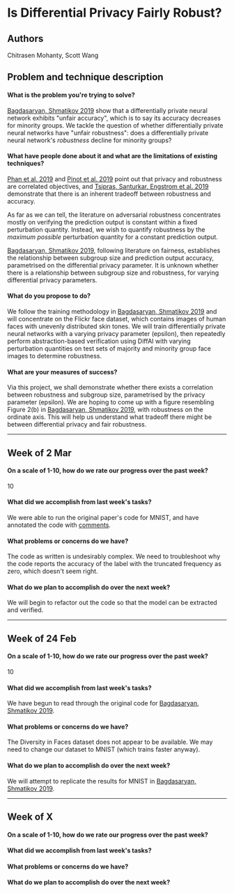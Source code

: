 # Is Differential Privacy Fairly Robust?
## Authors
Chitrasen Mohanty, Scott Wang

## Problem and technique description

#### What is the problem you're trying to solve?
[Bagdasaryan, Shmatikov 2019](http://www.cs.cornell.edu/~shmat/shmat_neurips19.pdf) show that a differentially private neural network exhibits "unfair accuracy", which is to say its accuracy decreases for minority groups. We tackle the question of whether differentially private neural networks have "unfair robustness": does a differentially private neural network's _robustness_ decline for minority groups?

#### What have people done about it and what are the limitations of existing techniques?
[Phan et al. 2019](https://arxiv.org/pdf/1903.09822.pdf) and [Pinot et al. 2019](https://arxiv.org/pdf/1906.07982.pdf) point out that privacy and robustness are correlated objectives, and [Tsipras, Santurkar, Engstrom et al. 2019](https://arxiv.org/pdf/1805.12152.pdf) demonstrate that there is an inherent tradeoff between robustness and accuracy.

As far as we can tell, the literature on adversarial robustness concentrates mostly on verifying the prediction output is constant within a fixed perturbation quantity. Instead, we wish to quantify robustness by the _maximum possible_ perturbation quantity for a constant prediction output.

[Bagdasaryan, Shmatikov 2019](http://www.cs.cornell.edu/~shmat/shmat_neurips19.pdf), following literature on fairness, establishes the relationship between subgroup size and prediction output accuracy, parametrised on the differential privacy parameter. It is unknown whether there is a relationship between subgroup size and robustness, for varying differential privacy parameters.

#### What do you propose to do?
We follow the training methodology in [Bagdasaryan, Shmatikov 2019](http://www.cs.cornell.edu/~shmat/shmat_neurips19.pdf) and will concentrate on the Flickr face dataset, which contains images of human faces with unevenly distributed skin tones. We will train differentially private neural networks with a varying privacy parameter (epsilon), then repeatedly perform abstraction-based verification using DiffAI with varying perturbation quantities on test sets of majority and minority group face images to determine robustness.

#### What are your measures of success?
Via this project, we shall demonstrate whether there exists a correlation between robustness and subgroup size, parametrised by the privacy parameter (epsilon). We are hoping to come up with a figure resembling Figure 2(b) in [Bagdasaryan, Shmatikov 2019](http://www.cs.cornell.edu/~shmat/shmat_neurips19.pdf), with robustness on the ordinate axis. This will help us understand what tradeoff there might be between differential privacy and fair robustness.

---

## Week of 2 Mar

#### On a scale of 1-10, how do we rate our progress over the past week?
10

#### What did we accomplish from last week's tasks?
We were able to run the original paper's code for MNIST, and have annotated the code with [comments](https://github.com/CS839/is-differential-privacy-fairly-robust/commit/87e7614e13c53d0fc96f6c0fb8ce7ea4003b6068).

#### What problems or concerns do we have?
The code as written is undesirably complex. We need to troubleshoot why the code reports the accuracy of the label with the truncated frequency as zero, which doesn't seem right.

#### What do we plan to accomplish do over the next week?
We will begin to refactor out the code so that the model can be extracted and verified.

---

## Week of 24 Feb

#### On a scale of 1-10, how do we rate our progress over the past week?
10

#### What did we accomplish from last week's tasks?
We have begun to read through the original code for [Bagdasaryan, Shmatikov 2019](http://www.cs.cornell.edu/~shmat/shmat_neurips19.pdf).

#### What problems or concerns do we have?
The Diversity in Faces dataset does not appear to be available. We may need to change our dataset to MNIST (which trains faster anyway).

#### What do we plan to accomplish do over the next week?
We will attempt to replicate the results for MNIST in [Bagdasaryan, Shmatikov 2019](http://www.cs.cornell.edu/~shmat/shmat_neurips19.pdf).

---

## Week of X

#### On a scale of 1-10, how do we rate our progress over the past week?

#### What did we accomplish from last week's tasks?

#### What problems or concerns do we have?

#### What do we plan to accomplish do over the next week?
